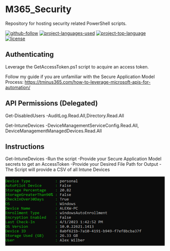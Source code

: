 # M365_Security
Repository for hosting security related PowerShell scripts.

[![github-follow](https://img.shields.io/github/followers/msp4msps?label=Follow&logoColor=purple&style=social)](https://github.com/msp4msps)
[![project-languages-used](https://img.shields.io/github/languages/count/msp4msps/tech_blog?color=important)](https://github.com/msp4msps/tech_blog)
[![project-top-language](https://img.shields.io/github/languages/top/msp4msps/tech_blog?color=blueviolet)](https://github.com/msp4msps/tech_blog)
[![license](https://img.shields.io/badge/License-MIT-brightgreen.svg)](https://choosealicense.com/licenses/mit/)

## Authenticating

Leverage the GetAccessToken.ps1 script to acquire an access token.

Follow my guide if you are unfamiliar with the Secure Application Model Process: https://tminus365.com/how-to-leverage-microsoft-apis-for-automation/


## API Permissions (Delegated)

Get-DisabledUsers
-AuditLog.Read.All,Directory.Read.All

Get-IntuneDevices
-DeviceManagementServiceConfig.Read.All, DeviceManagementManagedDevices.Read.All

## Instructions 

Get-IntuneDevices
-Run the script 
-Provide your Secure Application Model secrets to get an AccessToken
-Provide your Desired File Path for Output
-The Script will provide a CSV of all Intune Devices

<kbd>![screenshot1](Screenshots/IntuneDevices.jpg)</kbd>